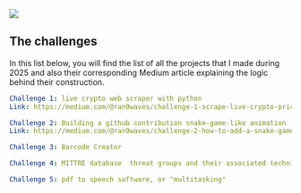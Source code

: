 <img src="https://capsule-render.vercel.app/api?text=Welcome!&animation=fadeIn&type=waving&color=gradient&height=200&width=auto"/>


## The challenges
In this list below, you will find the list of all the projects that I made during 2025 and also their corresponding Medium article explaining the logic behind their construction.


```yaml
Challenge 1: live crypto web scraper with python
Link: https://medium.com/@ran9waves/challenge-1-scrape-live-crypto-prices-with-python-65655ce082ce

Challenge 2: Building a github contribution snake-game-like animation
Link: https://medium.com/@ran9waves/challenge-2-how-to-add-a-snake-game-like-animation-in-your-github-contributions-2603eca274a0

Challenge 3: Barcode Creator

Challenge 4: MITTRE database  threat groups and their associated techniques automated extractor

Challenge 5: pdf to speech software, or "multitasking"
